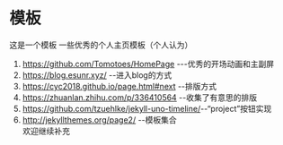 # 模板
这是一个模板
一些优秀的个人主页模板（个人认为）
1. <https://github.com/Tomotoes/HomePage> ---优秀的开场动画和主副屏
2. <https://blog.esunr.xyz/> --进入blog的方式
3. <https://cyc2018.github.io/page.html#next> --排版方式
4. <https://zhuanlan.zhihu.com/p/336410564> --收集了有意思的排版
5. <https://github.com/tzuehlke/jekyll-uno-timeline/>--“project”按钮实现
6. <http://jekyllthemes.org/page2/> --模板集合 <br/>
欢迎继续补充
